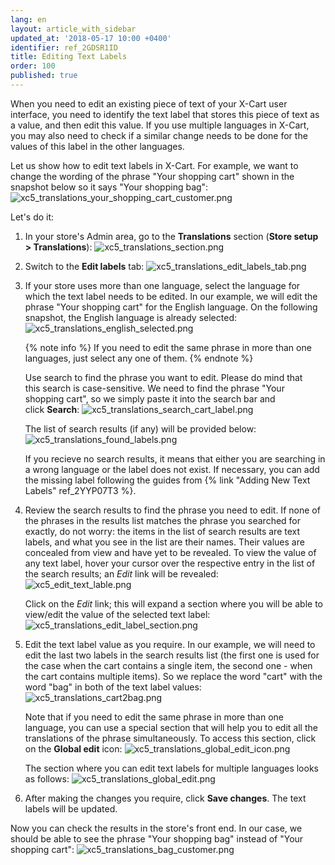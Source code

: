 ```yaml
---
lang: en
layout: article_with_sidebar
updated_at: '2018-05-17 10:00 +0400'
identifier: ref_2GDSR1ID
title: Editing Text Labels
order: 100
published: true
---
```

When you need to edit an existing piece of text of your X-Cart user interface, you need to identify the text label that stores this piece of text as a value, and then edit this value. If you use multiple languages in X-Cart, you may also need to check if a similar change needs to be done for the values of this label in the other languages. 

Let us show how to edit text labels in X-Cart. For example, we want to change the wording of the phrase "Your shopping cart" shown in the snapshot below so it says "Your shopping bag":
    ![xc5_translations_your_shopping_cart_customer.png]({{site.baseurl}}/attachments/ref_IyGxQ1DN/xc5_translations_your_shopping_cart_customer.png)
  
Let's do it:

1.  In your store's Admin area, go to the **Translations** section (**Store setup > Translations**):
    ![xc5_translations_section.png]({{site.baseurl}}/attachments/ref_IyGxQ1DN/xc5_translations_section.png)

2.  Switch to the **Edit labels** tab:
    ![xc5_translations_edit_labels_tab.png]({{site.baseurl}}/attachments/ref_IyGxQ1DN/xc5_translations_edit_labels_tab.png)

3.  If your store uses more than one language, select the language for which the text label needs to be edited. In our example, we will edit the phrase "Your shopping cart" for the English language. On the following snapshot, the English language is already selected:
    ![xc5_translations_english_selected.png]({{site.baseurl}}/attachments/ref_IyGxQ1DN/xc5_translations_english_selected.png)
    
    {% note info %}
    If you need to edit the same phrase in more than one languages, just select any one of them.
    {% endnote %}
    
    Use search to find the phrase you want to edit. Please do mind that this search is case-sensitive. We need to find the phrase "Your shopping cart", so we simply paste it into the search bar and click **Search**:
    ![xc5_translations_search_cart_label.png]({{site.baseurl}}/attachments/ref_IyGxQ1DN/xc5_translations_search_cart_label.png)
    
    The list of search results (if any) will be provided below:
    ![xc5_translations_found_labels.png]({{site.baseurl}}/attachments/ref_IyGxQ1DN/xc5_translations_found_labels.png)

    If you recieve no search results, it means that either you are searching in a wrong language or the label does not exist. If necessary, you can add the missing label following the guides from {% link "Adding New Text Labels" ref_2YYP07T3 %}.

4.  Review the search results to find the phrase you need to edit. If none of the phrases in the results list matches the phrase you searched for exactly, do not worry: the items in the list of search results are text labels, and what you see in the list are their names. Their values are concealed from view and have yet to be revealed. To view the value of any text label, hover your cursor over the respective entry in the list of the search results; an _Edit_ link will be revealed:
    ![xc5_edit_text_lable.png]({{site.baseurl}}/attachments/ref_IyGxQ1DN/xc5_edit_text_lable.png)

    Click on the _Edit_ link; this will expand a section where you will be able to view/edit the value of the selected text label:
    ![xc5_translations_edit_label_section.png]({{site.baseurl}}/attachments/ref_IyGxQ1DN/xc5_translations_edit_label_section.png)

5.  Edit the text label value as you require. 
    In our example, we will need to edit the last two labels in the search results list (the first one is used for the case when the cart contains a single item, the second one - when the cart contains multiple items). So we replace the word "cart" with the word "bag" in both of the text label values:
    ![xc5_translations_cart2bag.png]({{site.baseurl}}/attachments/ref_IyGxQ1DN/xc5_translations_cart2bag.png)

    Note that if you need to edit the same phrase in more than one language, you can use a special section that will help you to edit all the translations of the phrase simultaneously. To access this section, click on the **Global edit** icon:
    ![xc5_translations_global_edit_icon.png]({{site.baseurl}}/attachments/ref_IyGxQ1DN/xc5_translations_global_edit_icon.png)

    The section where you can edit text labels for multiple languages looks as follows:
    ![xc5_translations_global_edit.png]({{site.baseurl}}/attachments/ref_IyGxQ1DN/xc5_translations_global_edit.png)

6.  After making the changes you require, click **Save changes**.
    The text labels will be updated. 

Now you can check the results in the store's front end. In our case, we should be able to see the phrase "Your shopping bag" instead of "Your shopping cart":
    ![xc5_translations_bag_customer.png]({{site.baseurl}}/attachments/ref_IyGxQ1DN/xc5_translations_bag_customer.png)
